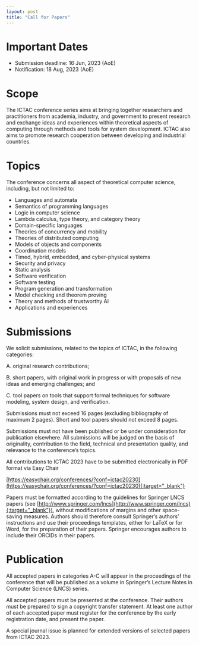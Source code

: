 ```yaml
---
layout: post
title: "Call for Papers"
---
```


# Important Dates

  - Submission deadline: 16 Jun, 2023 (AoE)
  - Notification: 18 Aug, 2023 (AoE)
  <!-- Camera ready: 04 Oct, 2023 (AoE) -->

# Scope

The ICTAC conference series aims at bringing together researchers and practitioners from academia, industry, and government to present research and exchange ideas and experiences within theoretical aspects of computing through methods and tools for system development. ICTAC also aims to promote research cooperation between developing and industrial countries.

# Topics

  The conference concerns all aspect of theoretical computer science, including, but not limited to:

- Languages and automata
- Semantics of programming languages
- Logic in computer science
- Lambda calculus, type theory, and category theory
- Domain-specific languages
- Theories of concurrency and mobility
- Theories of distributed computing
- Models of objects and components
- Coordination models
- Timed, hybrid, embedded, and cyber-physical systems
- Security and privacy
- Static analysis
- Software verification
- Software testing
- Program generation and transformation
- Model checking and theorem proving
- Theory and methods of trustworthy AI
- Applications and experiences

# Submissions

  We solicit submissions, related to the topics of ICTAC, in the following categories:

  A. original research contributions;
  
  B. short papers, with original work in progress or with proposals of new ideas and emerging challenges; and
  
  C. tool papers on tools that support formal techniques for software	modeling, system design, and verification.

  Submissions must not exceed 16 pages (excluding bibliography of maximum 2 pages). Short and tool papers should not exceed 8 pages.

  Submissions must not have been published or be under consideration for
  publication elsewhere. All submissions will be judged on the basis
  of originality, contribution to the field, technical and presentation
  quality, and relevance to the conference’s topics.  

  All contributions to ICTAC 2023 have to be submitted electronically
  in PDF format via Easy Chair

  [https://easychair.org/conferences/?conf=ictac20230](https://easychair.org/conferences/?conf=ictac20230){:target="_blank"}

  Papers must be formatted according to the guidelines for Springer LNCS
  papers (see [http://www.springer.com/lncs](http://www.springer.com/lncs){:target="_blank"}), without modifications of margins
  and other space-saving measures. Authors should therefore consult Springer’s
  authors’ instructions and use their proceedings templates, either for LaTeX
  or for Word, for the preparation of their papers. Springer encourages authors
  to include their ORCIDs in their papers.

# Publication

  All accepted papers in categories A-C will appear in the proceedings of the
  conference that will be published as a volume in Springer’s Lecture Notes in
  Computer Science (LNCS) series.

  All accepted papers must be presented at the conference. Their authors must
  be prepared to sign a copyright transfer statement. At least one author of
  each accepted paper must register for the conference by the early registration
  date, and present the paper.

  A special journal issue is planned for extended versions of selected papers
  from ICTAC 2023.

<!-- 

# Follow Us


# Invited Speakers

# Topics
-->
